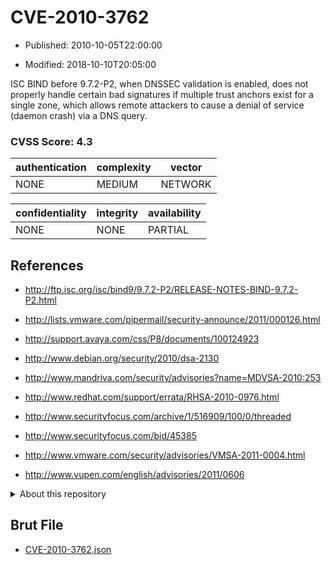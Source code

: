 # CVE-2010-3762

- Published: 2010-10-05T22:00:00

- Modified: 2018-10-10T20:05:00

ISC BIND before 9.7.2-P2, when DNSSEC validation is enabled, does not properly handle certain bad signatures if multiple trust anchors exist for a single zone, which allows remote attackers to cause a denial of service (daemon crash) via a DNS query.

### CVSS Score: **4.3**

| authentication | complexity | vector |
| --- | --- | --- |
| NONE | MEDIUM | NETWORK |

| confidentiality | integrity | availability |
| --- | --- | --- |
| NONE | NONE | PARTIAL |

## References

* http://ftp.isc.org/isc/bind9/9.7.2-P2/RELEASE-NOTES-BIND-9.7.2-P2.html

* http://lists.vmware.com/pipermail/security-announce/2011/000126.html

* http://support.avaya.com/css/P8/documents/100124923

* http://www.debian.org/security/2010/dsa-2130

* http://www.mandriva.com/security/advisories?name=MDVSA-2010:253

* http://www.redhat.com/support/errata/RHSA-2010-0976.html

* http://www.securityfocus.com/archive/1/516909/100/0/threaded

* http://www.securityfocus.com/bid/45385

* http://www.vmware.com/security/advisories/VMSA-2011-0004.html

* http://www.vupen.com/english/advisories/2011/0606

<details>
<summary>About this repository</summary> 

  This repository is part of the project [Live Hack CVE](https://github.com/Live-Hack-CVE). Main website can be found [www.live-hack.org](https://www.live-hack.org) 
  
  Made by [Sn0wAlice](https://github.com/Sn0wAlice) for the people that care about security and need to have a feed of the latest CVEs. Hope you enjoy it, don't forget to star the repo and follow me on [Twitter](https://twitter.com/Sn0wAlice) and [Github](https://github.com/Sn0wAlice). And that is my [personnal website](https://www.alice-snow.me/)

  - [Home Page](https://github.com/Live-Hack-CVE)
  - [Framework](https://github.com/Live-Hack-CVE/cve-framework)
  - [CVE database](https://github.com/Live-Hack-CVE/full_database)
  - [Changelog](https://github.com/Live-Hack-CVE/Changelog)
</details>

## Brut File

* [CVE-2010-3762.json](https://raw.githubusercontent.com/Live-Hack-CVE/full_database/main/cves/2010/CVE-2010-3762.json)

